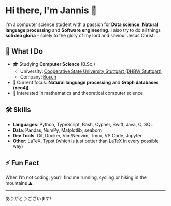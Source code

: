# Hi there, I'm Jannis 👋

I'm a computer science student with a passion for **Data science**, **Natural language processing** and **Software engineering**.
I also try to do all things **soli deo gloria** - solely to the glory of my lord and saviour Jesus Christ.
<!-- I like thinking deeply about stuff - and solving real-world problems in the process.-->

## 🚀 What I Do

- 🎓 Studying **Computer Science** (B.Sc.)
  -   University: [Cooperative State University Stuttgart (DHBW Stuttgart)](https://www.dhbw-stuttgart.de)
  -   Company: [Bosch](https://www.bosch.com)
- 🤖 Current focus: **Natural language processing** and **Graph databases (neo4j)**
- 🔬 Interested in mathematics and theoretical computer science

## 🛠️ Skills

- **Languages**: Python, TypeScript, Bash, Cypher, Swift, Java, C, SQL
- **Data**: Pandas, NumPy, Matplotlib, seaborn
- **Dev Tools**: Git, Docker, Vim/Neovim, Tmux, VS Code, Jupyter
- **Other**: LaTeX, Typst (which is just better than LaTeX in every possible way)

<!-- ## 📂 Projects

Here are a few highlights:

- 🚗 **Lane Detection and Control** – Computer vision meets control theory in autonomous driving
- 🔐 **Distributed RSA Cracker** – Cluster-based key factoring in a distributed system
- 🧠 **Neural Network Playground** – Visualizing backpropagation and activation functions
- 📊 **Data Science Dashboards** – Exploratory data analysis + interactive visualizations

> Check out my pinned repos below for more! 

## 📫 Get in Touch

- ✉️ [Email me](mailto:your.email@example.com)
- 🌐 [yourwebsite.dev](https://yourwebsite.dev) *(if you have one)*
- 💼 [LinkedIn](https://www.linkedin.com/in/yourusername)
-->
## ⚡ Fun Fact

When I’m not coding, you’ll find me running, cycling or hiking in the mountains ⛰️.

---

ありがとうございます!

